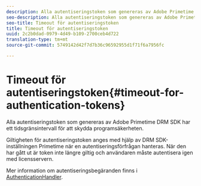 ```yaml
---
description: Alla autentiseringstoken som genereras av Adobe Primetime DRM SDK har ett tidsgränsintervall för att skydda programsäkerheten.
seo-description: Alla autentiseringstoken som genereras av Adobe Primetime DRM SDK har ett tidsgränsintervall för att skydda programsäkerheten.
seo-title: Timeout för autentiseringstoken
title: Timeout för autentiseringstoken
uuid: 2c2b0dad-0979-4d49-b109-2700ceb4d722
translation-type: tm+mt
source-git-commit: 5749142d42f7d7b36c96592955d1f71f6a7956fc

---
```



# Timeout för autentiseringstoken{#timeout-for-authentication-tokens}

Alla autentiseringstoken som genereras av Adobe Primetime DRM SDK har ett tidsgränsintervall för att skydda programsäkerheten.

Giltigheten för autentiseringstoken anges med hjälp av DRM SDK-inställningen Primetime när en autentiseringsförfrågan hanteras. När den har gått ut är token inte längre giltig och användaren måste autentisera igen med licensservern.

Mer information om autentiseringsbegäranden finns i [AuthenticationHandler](https://help.adobe.com/en_US/primetime/api/drm-apis/server/javadocs-flashaccess-pro/com/adobe/flashaccess/sdk/protocol/authentication/AuthenticationHandler.html).
